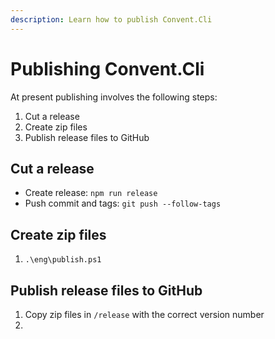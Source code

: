 ```yaml
---
description: Learn how to publish Convent.Cli
---
```


# Publishing Convent.Cli

At present publishing involves the following steps:

1. Cut a release
2. Create zip files
3. Publish release files to GitHub

## Cut a release

* Create release: `npm run release`
* Push commit and tags: `git push --follow-tags`

## Create zip files

1. `.\eng\publish.ps1`

## Publish release files to GitHub

1. Copy zip files in `/release` with the correct version number
2. 
